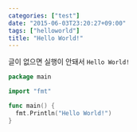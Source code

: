 ```yaml
---
categories: ["test"]
date: "2015-06-03T23:20:27+09:00"
tags: ["helloworld"]
title: "Hello World!"
---
```


글이 없으면 실행이 안돼서 `Hello World!`

```go
package main

import "fmt"

func main() {
  fmt.Println("Hello World!")
}
```
